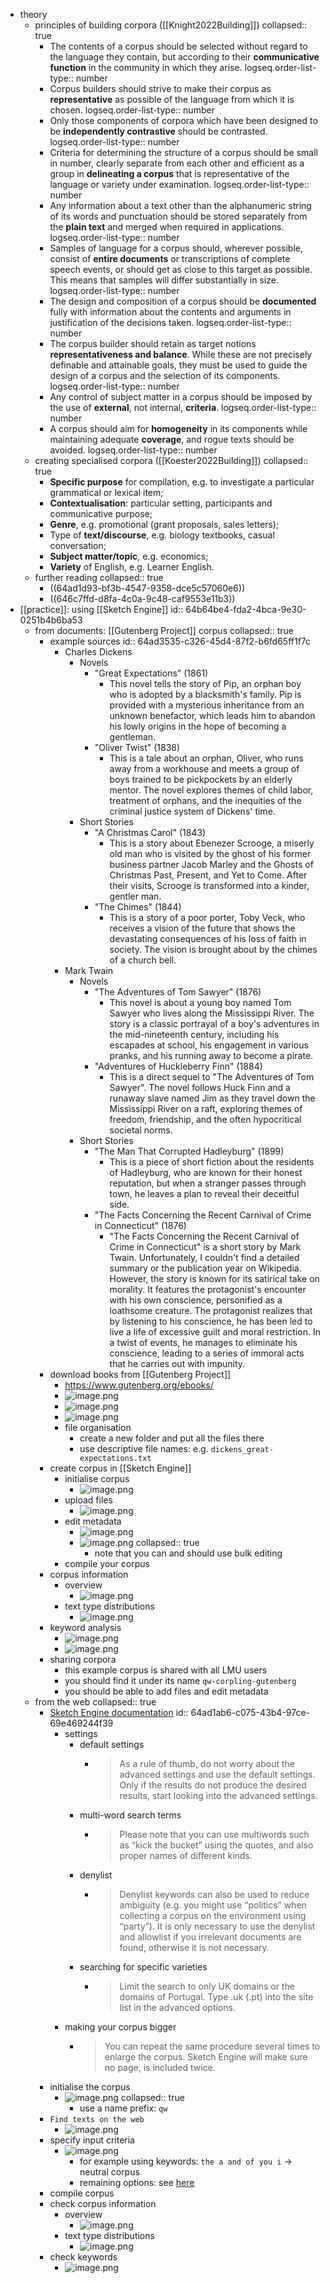 - theory
	- principles of building corpora ([[Knight2022Building]])
	  collapsed:: true
		- The contents of a corpus should be selected without regard to the language they contain, but according to their **communicative function** in the community in which they arise.
		  logseq.order-list-type:: number
		- Corpus builders should strive to make their corpus as **representative** as possible of the language from which it is chosen.
		  logseq.order-list-type:: number
		- Only those components of corpora which have been designed to be **independently contrastive** should be contrasted.
		  logseq.order-list-type:: number
		- Criteria for determining the structure of a corpus should be small in number, clearly separate from each other and efficient as a group in **delineating a corpus** that is representative of the language or variety under examination.
		  logseq.order-list-type:: number
		- Any information about a text other than the alphanumeric string of its words and punctuation should be stored separately from the **plain text** and merged when required in applications.
		  logseq.order-list-type:: number
		- Samples of language for a corpus should, wherever possible, consist of **entire documents** or transcriptions of complete speech events, or should get as close to this target as possible. This means that samples will differ substantially in size.
		  logseq.order-list-type:: number
		- The design and composition of a corpus should be **documented** fully with information about the contents and arguments in justification of the decisions taken.
		  logseq.order-list-type:: number
		- The corpus builder should retain as target notions **representativeness and balance**. While these are not precisely definable and attainable goals, they must be used to guide the design of a corpus and the selection of its components.
		  logseq.order-list-type:: number
		- Any control of subject matter in a corpus should be imposed by the use of **external**, not internal, **criteria**.
		  logseq.order-list-type:: number
		- A corpus should aim for **homogeneity** in its components while maintaining adequate **coverage**, and rogue texts should be avoided.
		  logseq.order-list-type:: number
	- creating specialised corpora ([[Koester2022Building]])
	  collapsed:: true
		- **Specific purpose** for compilation, e.g. to investigate a particular grammatical or lexical item;
		- **Contextualisation**: particular setting, participants and communicative purpose;
		- **Genre**, e.g. promotional (grant proposals, sales letters);
		- Type of **text/discourse**, e.g. biology textbooks, casual conversation;
		- **Subject matter/topic**, e.g. economics;
		- **Variety** of English, e.g. Learner English.
	- further reading
	  collapsed:: true
		- ((64ad1d93-bf3b-4547-9358-dce5c57060e6))
		- ((646c7ffd-d8fa-4c0a-9c48-caf9553e11b3))
- [[practice]]: using [[Sketch Engine]]
  id:: 64b64be4-fda2-4bca-9e30-0251b4b6ba53
	- from documents: [[Gutenberg Project]] corpus
	  collapsed:: true
		- example sources
		  id:: 64ad3535-c326-45d4-87f2-b6fd65ff1f7c
			- Charles Dickens
				- Novels
					- "Great Expectations" (1861)
						- This novel tells the story of Pip, an orphan boy who is adopted by a blacksmith's family. Pip is provided with a mysterious inheritance from an unknown benefactor, which leads him to abandon his lowly origins in the hope of becoming a gentleman.
					- "Oliver Twist" (1838)
						- This is a tale about an orphan, Oliver, who runs away from a workhouse and meets a group of boys trained to be pickpockets by an elderly mentor. The novel explores themes of child labor, treatment of orphans, and the inequities of the criminal justice system of Dickens' time.
				- Short Stories
					- "A Christmas Carol" (1843)
						- This is a story about Ebenezer Scrooge, a miserly old man who is visited by the ghost of his former business partner Jacob Marley and the Ghosts of Christmas Past, Present, and Yet to Come. After their visits, Scrooge is transformed into a kinder, gentler man.
					- "The Chimes" (1844)
						- This is a story of a poor porter, Toby Veck, who receives a vision of the future that shows the devastating consequences of his loss of faith in society. The vision is brought about by the chimes of a church bell.
			- Mark Twain
				- Novels
					- "The Adventures of Tom Sawyer" (1876)
						- This novel is about a young boy named Tom Sawyer who lives along the Mississippi River. The story is a classic portrayal of a boy's adventures in the mid-nineteenth century, including his escapades at school, his engagement in various pranks, and his running away to become a pirate.
					- "Adventures of Huckleberry Finn" (1884)
						- This is a direct sequel to "The Adventures of Tom Sawyer". The novel follows Huck Finn and a runaway slave named Jim as they travel down the Mississippi River on a raft, exploring themes of freedom, friendship, and the often hypocritical societal norms.
				- Short Stories
					- "The Man That Corrupted Hadleyburg" (1899)
						- This is a piece of short fiction about the residents of Hadleyburg, who are known for their honest reputation, but when a stranger passes through town, he leaves a plan to reveal their deceitful side.
					- "The Facts Concerning the Recent Carnival of Crime in Connecticut" (1876)
						- "The Facts Concerning the Recent Carnival of Crime in Connecticut" is a short story by Mark Twain. Unfortunately, I couldn't find a detailed summary or the publication year on Wikipedia. However, the story is known for its satirical take on morality. It features the protagonist's encounter with his own conscience, personified as a loathsome creature. The protagonist realizes that by listening to his conscience, he has been led to live a life of excessive guilt and moral restriction. In a twist of events, he manages to eliminate his conscience, leading to a series of immoral acts that he carries out with impunity.
		- download books from [[Gutenberg Project]]
			- https://www.gutenberg.org/ebooks/
			- ![image.png](../assets/image_1689071804678_0.png)
			- ![image.png](../assets/image_1689071852040_0.png)
			- ![image.png](../assets/image_1689071941198_0.png)
			- file organisation
				- create a new folder and put all the files there
				- use descriptive file names: e.g. `dickens_great-expectations.txt`
		- create corpus in [[Sketch Engine]]
			- initialise corpus
				- ![image.png](../assets/image_1689073077636_0.png)
			- upload files
				- ![image.png](../assets/image_1689073106605_0.png)
			- edit metadata
				- ![image.png](../assets/image_1689073199447_0.png)
				- ![image.png](../assets/image_1689075875109_0.png)
				  collapsed:: true
					- note that you can and should use bulk editing
			- compile your corpus
		- corpus information
			- overview
				- ![image.png](../assets/image_1689073961699_0.png)
			- text type distributions
				- ![image.png](../assets/image_1689073981781_0.png)
		- keyword analysis
			- ![image.png](../assets/image_1689074608684_0.png)
			- ![image.png](../assets/image_1689074479699_0.png)
		- sharing corpora
			- this example corpus is shared with all LMU users
			- you should find it under its name `qw-corpling-gutenberg`
			- you should be able to add files and edit metadata
	- from the web
	  collapsed:: true
		- [Sketch Engine documentation](https://www.sketchengine.eu/guide/create-a-corpus-from-the-web/)
		  id:: 64ad1ab6-c075-43b4-97ce-69e469244f39
			- settings
				- default settings
					- > As a rule of thumb, do not worry about the advanced settings and use 
					  the default settings. Only if the results do not produce the desired 
					  results, start looking into the advanced settings.
				- multi-word search terms
					- > Please note that you can use multiwords such as “kick the bucket” using the quotes, and also proper names of different kinds.
				- denylist
					- > Denylist keywords can also be used to reduce ambiguity (e.g. you might use “politics” when collecting a corpus on the environment using “party”). It is only necessary to use the denylist and allowlist if you irrelevant documents are found, otherwise it is not necessary.
				- searching for specific varieties
					- > Limit the search to only UK domains or the domains of Portugal. Type .uk (.pt) into the site list in the advanced options.
			- making your corpus bigger
				- > You can repeat the same procedure several times to enlarge the corpus. Sketch Engine will make sure no page, is included twice.
		- initialise the corpus
			- ![image.png](../assets/image_1689069414044_0.png)
			  collapsed:: true
				- use a name prefix: `qw`
		- `Find texts on the web`
			- ![image.png](../assets/image_1689069492012_0.png)
		- specify input criteria
			- ![image.png](../assets/image_1689069565383_0.png)
				- for example using keywords: `the a and of you i` → neutral corpus
				- remaining options: see [here](((64ad1ab6-c075-43b4-97ce-69e469244f39)))
		- compile corpus
		- check corpus information
			- overview
				- ![image.png](../assets/image_1689069701949_0.png)
			- text type distributions
				- ![image.png](../assets/image_1689069747697_0.png)
		- check keywords
			- ![image.png](../assets/image_1689069813967_0.png)